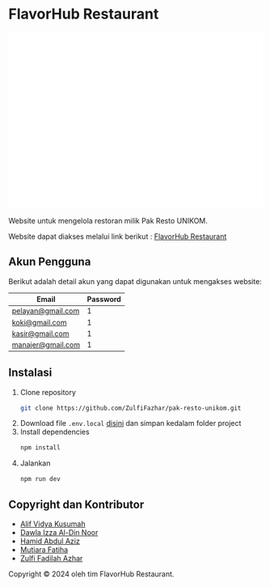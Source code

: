 # FlavorHub Restaurant

![CoreType Logo](public/Logo.svg)

Website untuk mengelola restoran milik Pak Resto UNIKOM.

Website dapat diakses melalui link berikut :
[FlavorHub Restaurant](https://flavorhub.vercel.app/)

## Akun Pengguna

Berikut adalah detail akun yang dapat digunakan untuk mengakses website:

| Email             | Password |
| ----------------- | -------- |
| pelayan@gmail.com | 1        |
| koki@gmail.com    | 1        |
| kasir@gmail.com   | 1        |
| manajer@gmail.com | 1        |

## Instalasi

1. Clone repository
   ```bash
   git clone https://github.com/ZulfiFazhar/pak-resto-unikom.git
   ```
2. Download file `.env.local` [disini](https://drive.google.com/file/d/15POWRt2KZAtNxcw8XPa3gvPcVoGwIpOR/view?usp=sharing) dan simpan kedalam folder project
3. Install dependencies
   ```bash
   npm install
   ```
4. Jalankan
   ```bash
   npm run dev
   ```

## Copyright dan Kontributor

- [Alif Vidya Kusumah](https://github.com/AlifViku)
- [Dawla Izza Al-Din Noor](https://github.com/Mutiaraftha)
- [Hamid Abdul Aziz](https://github.com/HAMIDUMMAZIDUN)
- [Mutiara Fatiha](https://github.com/izza-sirkast)
- [Zulfi Fadilah Azhar](https://github.com/ZulfiFazhar)

Copyright © 2024 oleh tim FlavorHub Restaurant.
